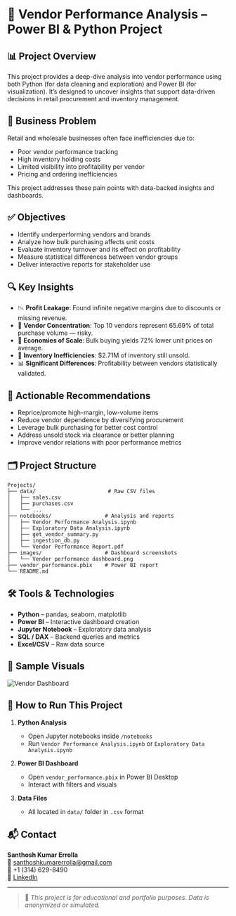 # 🧾 Vendor Performance Analysis – Power BI & Python Project

## 📊 Project Overview

This project provides a deep-dive analysis into vendor performance using both Python (for data cleaning and exploration) and Power BI (for visualization). It’s designed to uncover insights that support data-driven decisions in retail procurement and inventory management.

## 🎯 Business Problem

Retail and wholesale businesses often face inefficiencies due to:
- Poor vendor performance tracking
- High inventory holding costs
- Limited visibility into profitability per vendor
- Pricing and ordering inefficiencies

This project addresses these pain points with data-backed insights and dashboards.

## ✅ Objectives

- Identify underperforming vendors and brands
- Analyze how bulk purchasing affects unit costs
- Evaluate inventory turnover and its effect on profitability
- Measure statistical differences between vendor groups
- Deliver interactive reports for stakeholder use

## 🔍 Key Insights

- 📉 **Profit Leakage**: Found infinite negative margins due to discounts or missing revenue.
- 💼 **Vendor Concentration**: Top 10 vendors represent 65.69% of total purchase volume — risky.
- 💸 **Economies of Scale**: Bulk buying yields 72% lower unit prices on average.
- 🛑 **Inventory Inefficiencies**: $2.71M of inventory still unsold.
- 📊 **Significant Differences**: Profitability between vendors statistically validated.

## 🧠 Actionable Recommendations

- Reprice/promote high-margin, low-volume items
- Reduce vendor dependence by diversifying procurement
- Leverage bulk purchasing for better cost control
- Address unsold stock via clearance or better planning
- Improve vendor relations with poor performance metrics

## 🗂 Project Structure

```
Projects/
├── data/                       # Raw CSV files
│   ├── sales.csv
│   ├── purchases.csv
│   └── ...
├── notebooks/                 # Analysis and reports
│   ├── Vendor Performance Analysis.ipynb
│   ├── Exploratory Data Analysis.ipynb
│   ├── get_vendor_summary.py
│   ├── ingestion_db.py
│   └── Vendor Performance Report.pdf
├── images/                    # Dashboard screenshots
│   └── Vender performance dashboard.png
├── vendor_performance.pbix    # Power BI report
└── README.md
```

## 🛠 Tools & Technologies

- **Python** – pandas, seaborn, matplotlib
- **Power BI** – Interactive dashboard creation
- **Jupyter Notebook** – Exploratory data analysis
- **SQL / DAX** – Backend queries and metrics
- **Excel/CSV** – Raw data source

## 📸 Sample Visuals

![Vendor Dashboard](images/Vender%20performance%20dashboard.png)

## 🚀 How to Run This Project

1. **Python Analysis**
   - Open Jupyter notebooks inside `/notebooks`
   - Run `Vendor Performance Analysis.ipynb` or `Exploratory Data Analysis.ipynb`

2. **Power BI Dashboard**
   - Open `vendor_performance.pbix` in Power BI Desktop
   - Interact with filters and visuals

3. **Data Files**
   - All located in `data/` folder in `.csv` format

## 📬 Contact

**Santhosh Kumar Errolla**  
📧 santhoshkumarerrolla@gmail.com  
📱 +1 (314) 629-8490  
🔗 [LinkedIn](www.linkedin.com/in/santhosh-kumar570)

---

> 📝 _This project is for educational and portfolio purposes. Data is anonymized or simulated._
